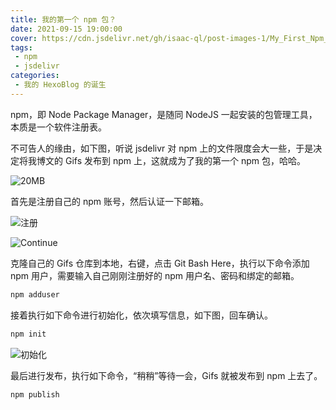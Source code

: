 ```yaml
---
title: 我的第一个 npm 包？
date: 2021-09-15 19:00:00
cover: https://cdn.jsdelivr.net/gh/isaac-ql/post-images-1/My_First_Npm_Package/npm.jpg
tags:
 - npm
 - jsdelivr
categories:
 - 我的 HexoBlog 的诞生
---
```


npm，即 Node Package Manager，是随同 NodeJS 一起安装的包管理工具，本质是一个软件注册表。

<!-- more -->

不可告人的缘由，如下图，听说 jsdelivr 对 npm 上的文件限度会大一些，于是决定将我博文的 Gifs 发布到 npm 上，这就成为了我的第一个 npm 包，哈哈。

![20MB](https://cdn.jsdelivr.net/gh/isaac-ql/post-images-1/My_First_Npm_Package/20MB.png)

首先是注册自己的 npm 账号，然后认证一下邮箱。

![注册](https://cdn.jsdelivr.net/gh/isaac-ql/post-images-1/My_First_Npm_Package/注册.png)

![Continue](https://cdn.jsdelivr.net/gh/isaac-ql/post-images-1/My_First_Npm_Package/Continue.png)

克隆自己的 Gifs 仓库到本地，右键，点击 Git Bash Here，执行以下命令添加 npm 用户，需要输入自己刚刚注册好的 npm 用户名、密码和绑定的邮箱。

```bash
npm adduser
```

接着执行如下命令进行初始化，依次填写信息，如下图，回车确认。

```bash
npm init
```

![初始化](https://cdn.jsdelivr.net/gh/isaac-ql/post-images-1/My_First_Npm_Package/初始化.png)

最后进行发布，执行如下命令，“稍稍”等待一会，Gifs 就被发布到 npm 上去了。

```bash
npm publish
```

